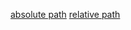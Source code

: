 [absolute path](uppili16/workitem/docs/new-second-category-check/new-second-article.md)
[relative path](docs/new-second-category-check/new-second-article.md)